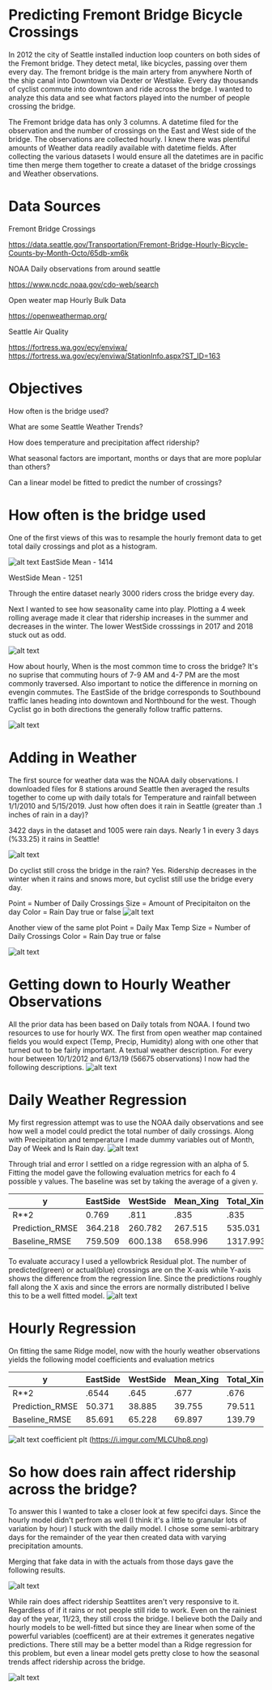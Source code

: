 # Predicting Fremont Bridge Bicycle Crossings

In 2012 the city of Seattle installed induction loop counters on both sides of the Fremont bridge. They detect metal, like bicycles, passing over them every day. The fremont bridge is the main artery from anywhere North of the ship canal into Downtown via Dexter or Westlake. Every day thousands of cyclist commute into downtown and ride across the brdge. I wanted to analyze this data and see what factors played into the number of people crossing the bridge.

The Fremont bridge data has only 3 columns. A datetime filed for the observation and the number of crossings on the East and West side of the bridge. The observations are collected hourly. I knew there was plentiful amounts of Weather data readily available with datetime fields. After collecting the various datasets I would ensure all the datetimes are in pacific time then merge them together to create a dataset of the bridge crossings and Weather observations.

# Data Sources
Fremont Bridge Crossings

https://data.seattle.gov/Transportation/Fremont-Bridge-Hourly-Bicycle-Counts-by-Month-Octo/65db-xm6k

NOAA Daily observations from around seattle

https://www.ncdc.noaa.gov/cdo-web/search

Open weater map Hourly Bulk Data

https://openweathermap.org/

Seattle Air Quality

https://fortress.wa.gov/ecy/enviwa/
https://fortress.wa.gov/ecy/enviwa/StationInfo.aspx?ST_ID=163


# Objectives
How often is the bridge used?

What are some Seattle Weather Trends?

How does temperature and precipitation affect ridership?

What seasonal factors are important, months or days that are more poplular than others?

Can a linear model be fitted to predict the number of crossings?

# How often is the bridge used
One of the first views of this was to resample the hourly fremont data to get total daily crossings and plot as a histogram.

![alt text](https://i.imgur.com/7KPTMlY.png)
EastSide Mean - 1414

WestSide Mean - 1251

Through the entire dataset nearly 3000 riders cross the bridge every day.

Next I wanted to see how seasonality came into play. Plotting a 4 week rolling average made it clear that ridership increases in the summer and decreases in the winter. The lower WestSide crosssings in 2017 and 2018 stuck out as odd.

![alt text](https://i.imgur.com/t2S8vpz.png)

How about hourly, When is the most common time to cross the bridge? It's no suprise that commuting hours of 7-9 AM and 4-7 PM are the most commonly traversed. Also important to notice the difference in morning on evengin commutes. The EastSide of the bridge corresponds to Southbound traffic lanes heading into downtown and Northbound for the west. Though Cyclist go in both directions the generally follow traffic patterns.

![alt text](https://i.imgur.com/dqFbusP.png)

# Adding in Weather
The first source for weather data was the NOAA daily observations. I downloaded files for 8 stations around Seattle then averaged the results together to come up with daily totals for Temperature and rainfall between 1/1/2010 and 5/15/2019. Just how often does it rain in Seattle (greater than .1 inches of rain in a day)?

3422 days in the dataset and 1005 were rain days. Nearly 1 in every 3 days (%33.25) it rains in Seattle!

![alt text](https://i.imgur.com/pISvQ1Y.png)

Do cyclist still cross the bridge in the rain? Yes. Ridership decreases in the winter when it rains and snows more, but cyclist still use the bridge every day. 

Point = Number of Daily Crossings
Size = Amount of Precipitaiton on the day
Color = Rain Day true or false
![alt text](https://i.imgur.com/gUcsVN1.png)

Another view of the same plot
Point = Daily Max Temp
Size = Number of Daily Crossings
Color = Rain Day true or false

![alt text](https://i.imgur.com/bkHmFLI.png)

# Getting down to Hourly Weather Observations
All the prior data has been based on Daily totals from NOAA. I found two resources to use for hourly WX. The first from open weather map contained fields you would expect (Temp, Precip, Humidity) along with one other that turned out to be fairly important. A textual weather description. For every hour between 10/1/2012 and 6/13/19 (56675 observations) I now had the following descriptions.
![alt text](https://i.imgur.com/H9MUcYZ.png)


# Daily Weather Regression
My first regression attempt was to use the NOAA daily observations and see how well a model could predict the total number of daily crossings. Along with Precipitation and temperature I made dummy variables out of Month, Day of Week and Is Rain day.
![alt text](https://i.imgur.com/y3vsFXn.png)

Through trial and error I settled on a ridge regression with an alpha of 5. Fitting the model gave the following evaluation metrics for each fo 4 possible y values. The baseline was set by taking the average of a given y.

| y               | EastSide | WestSide | Mean_Xing | Total_Xing |
|-----------------|----------|----------|-----------|------------|
| R**2            | 0.769    | .811     | .835      | .835       |
| Prediction_RMSE | 364.218  | 260.782  | 267.515   | 535.031    |
| Baseline_RMSE   | 759.509  | 600.138  | 658.996   | 1317.993   |


To evaluate accuracy I used a yellowbrick Residual plot. The number of predicted(green) or actual(blue) crossings are on the X-axis while Y-axis shows the difference from the regression line. Since the predictions roughly fall along the X axis and since the errors are normally distributed I belive this to be a well fitted model.
![alt text](https://i.imgur.com/x7X2e5W.png)




# Hourly Regression
On fitting the same Ridge model, now with the hourly weather observations yields the following model coefficients and evaluation metrics

| y               | EastSide | WestSide | Mean_Xing | Total_Xing |
|-----------------|----------|----------|-----------|------------|
| R**2            | .6544    | .645     | .677      | .676       |
| Prediction_RMSE | 50.371   | 38.885   | 39.755    | 79.511     |
| Baseline_RMSE   | 85.691   | 65.228   | 69.897    | 139.79     |


![alt text](https://i.imgur.com/jAoRFPI.png)
 coefficient plt (https://i.imgur.com/MLCUhp8.png)
# So how does rain affect ridership across the bridge?

To answer this I wanted to take a closer look at few specifci days. Since the hourly model didn't perfrom as well (I think it's a little to granular lots of variation by hour) I stuck with the daily model. I chose some semi-arbitrary days for the remainder of the year then created data with varying precipitation amounts.

Merging that fake data in with the actuals from those days gave the following results.

![alt text](https://i.imgur.com/IGAZyJz.png)

While rain does affect ridership Seattlites aren't very responsive to it. Regardless of if it rains or not people still ride to work. Even on the rainiest day of the year, 11/23, they still cross the bridge. I believe both the Daily and hourly models to be well-fitted but since they are linear when some of the powerful variables (coefficent) are at their extremes it generates negative predictions. There still may be a better model than a Ridge regression for this problem, but even a linear model gets pretty close to how the seasonal trends affect ridership across the bridge.

![alt text](https://i.imgur.com/xJQoHOo.png)

